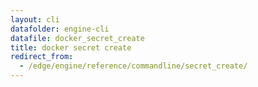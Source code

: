 ```yaml
---
layout: cli
datafolder: engine-cli
datafile: docker_secret_create
title: docker secret create
redirect_from:
  - /edge/engine/reference/commandline/secret_create/
---
```

<!--
This page is automatically generated from Docker's source code. If you want to
suggest a change to the text that appears here, open a ticket or pull request
in the source repository on GitHub:

https://github.com/docker/cli
-->
